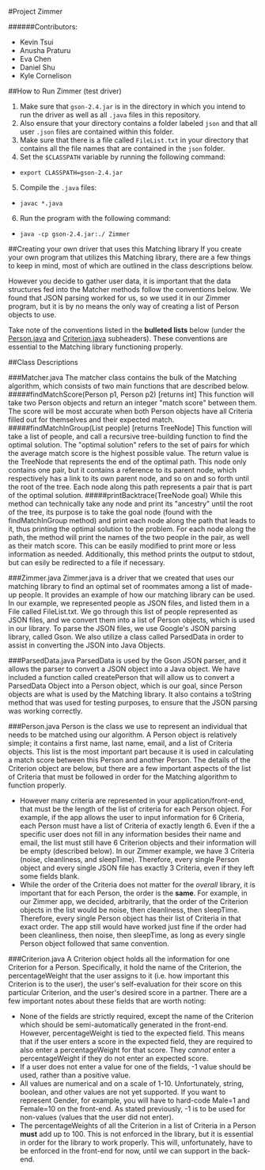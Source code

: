 #Project Zimmer

######Contributors:
* Kevin Tsui
* Anusha Praturu
* Eva Chen
* Daniel Shu
* Kyle Cornelison

##How to Run Zimmer (test driver)

1. Make sure that `gson-2.4.jar` is in the directory in which you intend to
   run the driver as well as all `.java` files in this repository.
2. Also ensure that your directory contains a folder labeled `json` and that
   all user `.json` files are contained within this folder.
3. Make sure that there is a file called `FileList.txt` in your directory
   that contains all the file names that are contained in the `json` folder.
4. Set the `$CLASSPATH` variable by running the following command:
  * `export CLASSPATH=gson-2.4.jar`
5. Compile the `.java` files:
  * `javac *.java`
6. Run the program with the following command:
  * `java -cp gson-2.4.jar:./ Zimmer`

##Creating your own driver that uses this Matching library
If you create your own program that utilizes this Matching library, there are a
few things to keep in mind, most of which are outlined in the class descriptions
below.

However you decide to gather user data, it is important that the data structures
fed into the Matcher methods follow the conventions below. We found that JSON
parsing worked for us, so we used it in our Zimmer program, but it is by no
means the only way of creating a list of Person objects to use.

Take note of the conventions listed in the **bulleted lists** below (under the
[Person.java](https://github.com/CPHMCollab/Zimmer#personjava) and 
[Criterion.java](https://github.com/CPHMCollab/Zimmer#criterionjava) 
subheaders). These conventions are essential to the Matching library functioning
properly.

##Class Descriptions

###Matcher.java
The matcher class contains the bulk of the Matching algorithm, which consists
of two main functions that are described below.
#####findMatchScore(Person p1, Person p2) [returns int]
This function will take two Person objects and return an integer "match score"
between them. The score will be most accurate when both Person objects have
all Criteria filled out for themselves and their expected match.
#####findMatchInGroup(List<Person> people) [returns TreeNode]
This function will take a list of people, and call a recursive tree-building
function to find the optimal solution. The "optimal solution" refers to the set
of pairs for which the average match score is the highest possible value. The
return value is the TreeNode that represents the end of the optimal path. This
node only contains one pair, but it contains a reference to its parent node, 
which respectively has a link to its own parent node, and so on and so forth
until the root of the tree. Each node along this path represents a pair that is
part of the optimal solution.
#####printBacktrace(TreeNode goal)
While this method can technically take any node and print its "ancestry" until
the root of the tree, its purpose is to take the goal node (found with the
findMatchInGroup method) and print each node along the path that leads to it,
thus printing the optimal solution to the problem. For each node along the
path, the method will print the names of the two people in the pair, as well
as their match score. This can be easily modified to print more or less
information as needed. Additionally, this method prints the output to stdout,
but can esily be redirected to a file if necessary.

###Zimmer.java
Zimmer.java is a driver that we created that uses our matching library to find
an optimal set of roommates among a list of made-up people. It provides an 
example of how our matching library can be used.
In our example, we represented people as JSON files, and listed them in a File
called FileList.txt. We go through this list of people represented as JSON
files, and we convert them into a list of Person objects, which is used in our
library. To parse the JSON files, we use Google's JSON parsing library, called
Gson. We also utilize a class called ParsedData in order to assist in converting
the JSON into Java Objects.

###ParsedData.java
ParsedData is used by the Gson JSON parser, and it allows the parser to convert
a JSON object into a Java object. We have included a function called 
createPerson that will allow us to convert a ParsedData Object into a Person 
object, which is our goal, since Person objects are what is used by the Matching
library. It also contains a toString method that was used for testing purposes,
to ensure that the JSON parsing was working correctly.

###Person.java
Person is the class we use to represent an individual that needs to be matched 
using our algorithm. A Person object is relatively simple; it contains a 
first name, last name, email, and a list of Criteria objects. This list is the
most important part because it is used in calculating a match score between this
Person and another Person. The details of the Criterion object are below, but
there are a few important aspects of the list of Criteria that must be followed
in order for the Matching algorithm to function properly.
   - However many criteria are represented in your application/front-end, that
     must be the length of the list of criteria for each Person object. For 
     example, if the app allows the user to input information for 6 Criteria, 
     each Person must have a list of Criteria of exactly length 6. Even if the
     a specific user does not fill in any information besides their name and
     email, the list must still have 6 Criterion objects and their information
     will be empty (described below). In our Zimmer example, we have 3 Criteria
     (noise, cleanliness, and sleepTime). Therefore, every single Person object
     and every single JSON file has exactly 3 Criteria, even if they left some
     fields blank.
   - While the order of the Criteria does not matter for the *overall* library,
     it is important that for each Person, the order is the **same**. For 
     example, in our Zimmer app, we decided, arbitrarily, that the order of the
     Criterion objects in the list would be noise, then cleanliness, then 
     sleepTime. Therefore, every single Person object has their list of Criteria
     in that exact order. The app still would have worked just fine if the 
     order had been cleanliness, then noise, then sleepTime, as long as every
     single Person object followed that same convention.
     
###Criterion.java
A Criterion object holds all the information for one Criterion for a Person.
Specifically, it hold the name of the Criterion, the percentageWeight that the
user assigns to it (i.e. how important this Criterion is to the user), the
user's self-evaluation for their score on this particular Criterion, and the
user's desired score in a partner. There are a few important notes about these
fields that are worth noting:
   - None of the fields are strictly required, except the name of the Criterion
     which should be semi-automatically generated in the front-end. However,
     percentageWeight is tied to the expected field. This means that if the user
     enters a score in the expected field, they are required to also enter a
     percentageWeight for that score. They *cannot* enter a percentageWeight
     if they do not enter an expected score.
   - If a user does not enter a value for one of the fields, -1 value should be
     used, rather than a positive value.
   - All values are numerical and on a scale of 1-10. Unfortunately, string,
     boolean, and other values are not yet supported. If you want to represent
     Gender, for example, you will have to hard-code Male=1 and Female=10 on
     the front-end. As stated previously, -1 is to be used for non-values 
     (values that the user did not enter).
   - The percentageWeights of all the Criterion in a list of Criteria in a 
     Person **must** add up to 100. This is not enforced in the library, but
     it is essential in order for the library to work properly. This will, 
     unfortunately, have to be enforced in the front-end for now, until we can
     support in the back-end.



